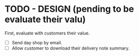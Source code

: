 # TODO - DESIGN (pending to be evaluate their valu)
First, evaluate with customers their value.
- [ ] Send day shop by email.
- [ ] Allow customer to download their delivery note summary.
